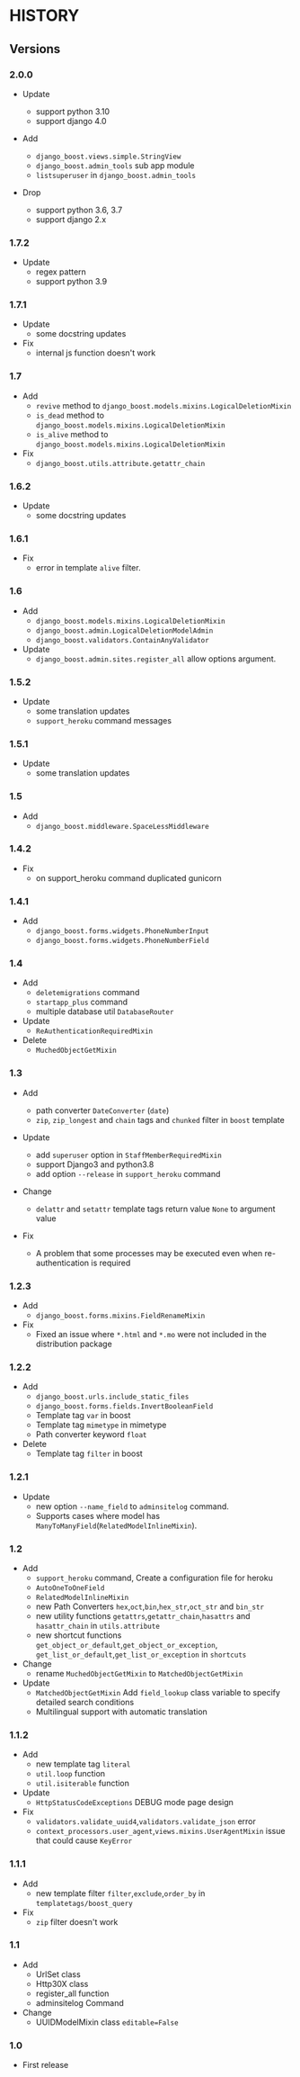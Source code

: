 # HISTORY  

## Versions  

### 2.0.0

- Update
  - support python 3.10
  - support django 4.0 

- Add
  - `django_boost.views.simple.StringView`
  - `django_boost.admin_tools` sub app module
  - `listsuperuser` in `django_boost.admin_tools`

- Drop
  - support python 3.6, 3.7
  - support django 2.x

### 1.7.2

- Update
  - regex pattern
  - support python 3.9

### 1.7.1

- Update
  - some docstring updates
- Fix
  - internal js function doesn't work

### 1.7

- Add
  - `revive` method to `django_boost.models.mixins.LogicalDeletionMixin`
  - `is_dead` method to `django_boost.models.mixins.LogicalDeletionMixin`
  - `is_alive` method to `django_boost.models.mixins.LogicalDeletionMixin`
- Fix
  - `django_boost.utils.attribute.getattr_chain`

### 1.6.2

- Update
  - some docstring updates

### 1.6.1

- Fix
  - error in template `alive` filter.

### 1.6

- Add
  - `django_boost.models.mixins.LogicalDeletionMixin`
  - `django_boost.admin.LogicalDeletionModelAdmin`
  - `django_boost.validators.ContainAnyValidator`
- Update
  - `django_boost.admin.sites.register_all` allow options argument.

### 1.5.2

- Update
  - some translation updates
  - `support_heroku` command messages

### 1.5.1

- Update
  - some translation updates

### 1.5  

- Add
  - `django_boost.middleware.SpaceLessMiddleware`

### 1.4.2  

- Fix
  - on support_heroku command duplicated gunicorn

### 1.4.1  

- Add
  - `django_boost.forms.widgets.PhoneNumberInput`
  - `django_boost.forms.widgets.PhoneNumberField`

### 1.4  

- Add
  - `deletemigrations` command
  - `startapp_plus` command
  - multiple database util `DatabaseRouter`
- Update
  - `ReAuthenticationRequiredMixin`
- Delete
  - `MuchedObjectGetMixin`

### 1.3  

- Add
  - path converter `DateConverter` (`date`)
  - `zip`, `zip_longest` and `chain` tags and `chunked` filter in `boost` template

- Update  
  - add `superuser` option in `StaffMemberRequiredMixin`  
  - support Django3 and python3.8
  - add option `--release` in `support_heroku` command

- Change  
  - `delattr` and `setattr` template tags return value `None` to argument value

- Fix  
  - A problem that some processes may be executed even when re-authentication is required

### 1.2.3  

- Add  
  - `django_boost.forms.mixins.FieldRenameMixin`  
- Fix  
  - Fixed an issue where `*.html` and `*.mo` were not included in the distribution package

### 1.2.2  

- Add  
  - `django_boost.urls.include_static_files`  
  - `django_boost.forms.fields.InvertBooleanField`  
  - Template tag `var` in boost  
  - Template tag `mimetype` in mimetype  
  - Path converter keyword `float`  
- Delete  
  - Template tag `filter` in boost

### 1.2.1  

- Update  
  - new option `--name_field` to `adminsitelog` command.  
  - Supports cases where model has `ManyToManyField`(`RelatedModelInlineMixin`).  

### 1.2  

- Add  
  - `support_heroku` command, Create a configuration file for heroku  
  - `AutoOneToOneField`  
  - `RelatedModelInlineMixin`  
  - new Path Converters `hex`,`oct`,`bin`,`hex_str`,`oct_str` and `bin_str`  
  - new utility functions `getattrs`,`getattr_chain`,`hasattrs` and `hasattr_chain` in `utils.attribute`  
  - new shortcut functions `get_object_or_default`,`get_object_or_exception`, `get_list_or_default`,`get_list_or_exception` in `shortcuts`  
- Change  
  - rename `MuchedObjectGetMixin` to `MatchedObjectGetMixin`  
- Update  
  - `MatchedObjectGetMixin` Add `field_lookup` class variable to specify detailed search conditions  
  - Multilingual support with automatic translation  

### 1.1.2  

- Add  
  - new template tag `literal`  
  - `util.loop` function  
  - `util.isiterable` function  
- Update  
  - `HttpStatusCodeExceptions` DEBUG mode page design  
- Fix  
  - `validators.validate_uuid4`,`validators.validate_json` error  
  - `context_processors.user_agent`,`views.mixins.UserAgentMixin` issue that could cause `KeyError`  

### 1.1.1  

- Add  
  - new template filter `filter`,`exclude`,`order_by` in `templatetags/boost_query`
- Fix  
  - `zip` filter doesn't work

### 1.1  

- Add  
  - UrlSet class  
  - Http30X class  
  - register_all function  
  - adminsitelog Command  
- Change  
  - UUIDModelMixin class `editable=False`  

### 1.0  

- First release  
